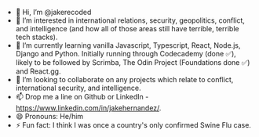 - 👋 Hi, I’m @jakerecoded
- 👀 I’m interested in international relations, security, geopolitics, conflict, and intelligence (and how all of those areas still have terrible, terrible tech stacks). 
- 🌱 I’m currently learning vanilla Javascript, Typescript, React, Node.js, Django and Python. Initially running through Codecademy (done ✅), likely to be followed by Scrimba, The Odin Project (Foundations done ✅) and React.gg.
- 💞️ I’m looking to collaborate on any projects which relate to conflict, international security, and intelligence.
- 📫 Drop me a line on Github or LinkedIn - https://www.linkedin.com/in/jakehernandez/.
- 😄 Pronouns: He/him
- ⚡ Fun fact: I think I was once a country's only confirmed Swine Flu case.

<!---
jakerecoded/jakerecoded is a ✨ special ✨ repository because its `README.md` (this file) appears on your GitHub profile.
You can click the Preview link to take a look at your changes.
--->
